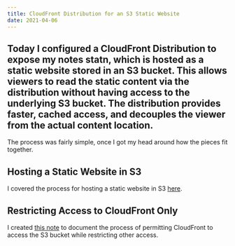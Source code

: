 ```yaml
---
title: CloudFront Distribution for an S3 Static Website
date: 2021-04-06
---
```

Today I configured a CloudFront Distribution to expose my notes statn, which is
hosted as a static website stored in an S3 bucket. This allows viewers to read
the static content via the distribution without having access to the underlying
S3 bucket. The distribution provides faster, cached access, and decouples the
viewer from the actual content location.
---

The process was fairly simple, once I got my head around how the pieces fit
together.

## Hosting a Static Website in S3

I covered the process for hosting a static website in S3 [here](
).

## Restricting Access to CloudFront Only

I created [this note](
https://notes.statn.dev/hosting/aws/cloudfront/origin-access-identity.html)
to document the process of permitting CloudFront to access the S3 bucket while
restricting other access.


